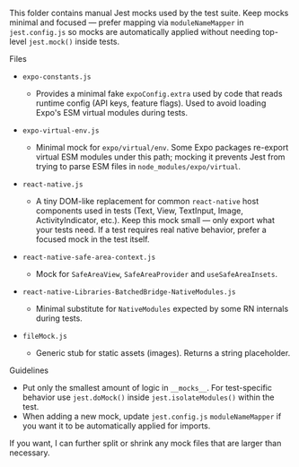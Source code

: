 This folder contains manual Jest mocks used by the test suite. Keep mocks minimal and focused
— prefer mapping via `moduleNameMapper` in `jest.config.js` so mocks are automatically
applied without needing top-level `jest.mock()` inside tests.

Files
- `expo-constants.js`
  - Provides a minimal fake `expoConfig.extra` used by code that reads runtime config (API
    keys, feature flags). Used to avoid loading Expo's ESM virtual modules during tests.

- `expo-virtual-env.js`
  - Minimal mock for `expo/virtual/env`. Some Expo packages re-export virtual ESM modules
    under this path; mocking it prevents Jest from trying to parse ESM files in
    `node_modules/expo/virtual`.

- `react-native.js`
  - A tiny DOM-like replacement for common `react-native` host components used in tests
    (Text, View, TextInput, Image, ActivityIndicator, etc.). Keep this mock small — only
    export what your tests need. If a test requires real native behavior, prefer a focused
    mock in the test itself.

- `react-native-safe-area-context.js`
  - Mock for `SafeAreaView`, `SafeAreaProvider` and `useSafeAreaInsets`.

- `react-native-Libraries-BatchedBridge-NativeModules.js`
  - Minimal substitute for `NativeModules` expected by some RN internals during tests.

- `fileMock.js`
  - Generic stub for static assets (images). Returns a string placeholder.

Guidelines
- Put only the smallest amount of logic in `__mocks__`. For test-specific behavior use
  `jest.doMock()` inside `jest.isolateModules()` within the test.
- When adding a new mock, update `jest.config.js` `moduleNameMapper` if you want it to be
  automatically applied for imports.

If you want, I can further split or shrink any mock files that are larger than necessary.
